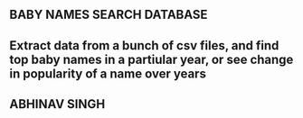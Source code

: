 ## BABY NAMES SEARCH DATABASE ##

## Extract data from a bunch of csv files, and find top baby names in a partiular year, or see change in popularity of a name over years ##

## ABHINAV SINGH ##

